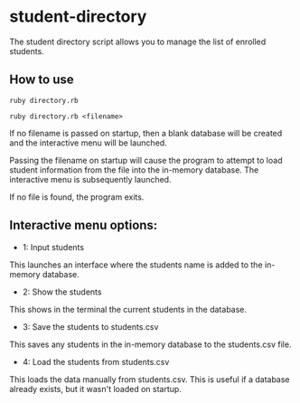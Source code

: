 # student-directory

The student directory script allows you to manage the list of enrolled students.

## How to use

```shell
ruby directory.rb

ruby directory.rb <filename>
```

If no filename is passed on startup, then a blank database will be created and the interactive menu will be launched.

Passing the filename on startup will cause the program to attempt to load student information from the file into the in-memory database. The interactive menu is subsequently launched.

If no file is found, the program exits.

## Interactive menu options:

* 1: Input students

This launches an interface where the students name is added to the in-memory database.

* 2: Show the students

This shows in the terminal the current students in the database.

* 3: Save the students to students.csv

This saves any students in the in-memory database to the students.csv file.

* 4: Load the students from students.csv

This loads the data manually from students.csv. This is useful if a database already exists, but it wasn't loaded on startup.

